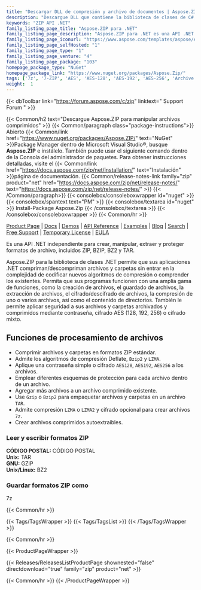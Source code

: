 ```yaml
---
title: "Descargar DLL de compresión y archivo de documentos | Aspose.ZIP C# API"
description: "Descargue DLL que contiene la biblioteca de clases de C# para crear, manipular, extraer y proteger formatos de archivos de almacenamiento; ZIP, BZIP, BZ2, TAR a través de la API High Code local de .NET."
keywords: "ZIP API .NET"
family_listing_page_title: "Aspose.ZIP para .NET"
family_listing_page_description: "Aspose.ZIP para .NET es una API .NET flexible y fácil de usar que le permite trabajar con la compresión de archivos en formato zip estándar. Le ahorra tiempo y esfuerzos al permitirle lograr la compresión/descompresión de archivos y carpetas sin entrar en la complejidad subyacente de los formatos de archivo comprimidos."
family_listing_page_iconurl: "https://www.aspose.com/templates/aspose/App_Themes/V3/images/zip/272x272/aspose_zip-for-net.png"
family_listing_page_selfHosted: "1"
family_listing_page_type: "1"
family_listing_page_venture: "4"
family_listing_page_package: "103"
homepage_package_type: "NuGet"
homepage_package_link: "https://www.nuget.org/packages/Aspose.Zip/"
tags: ['7z', '7-ZIP', 'AES', 'AES-128', 'AES-192', 'AES-256', 'Archive', 'BZ2', 'BZIP2', 'Decompression', 'decrypt', 'Decryption', 'GZIP', 'Library', 'LZMA', 'LZMA2']
weight:  1
---
```


{{< dbToolbar link="https://forum.aspose.com/c/zip" linktext=" Support Forum " >}}

{{< Common/h2 text="Descargue Aspose.ZIP para manipular archivos comprimidos"  >}}
{{< Common/paragraph class="package-instructions">}}
Abierto
{{< Common/link href="https://www.nuget.org/packages/Aspose.ZIP/" text="NuGet"  >}}Package Manager dentro de Microsoft Visual Studio®, busque <b>Aspose.ZIP</b> e instálelo. También puede usar el siguiente comando dentro de la Consola del administrador de paquetes. Para obtener instrucciones detalladas, visite el
{{< Common/link href="https://docs.aspose.com/zip/net/installation/" text="Instalación"  >}}página de documentación.
{{< Common/release-notes-link family="zip" product="net" href="https://docs.aspose.com/zip/net/release-notes/" text="https://docs.aspose.com/zip/net/release-notes/"  >}}
{{< /Common/paragraph>}}
{{< consolebox/consoleboxwrapper id="nuget" >}}
       {{< consolebox/spantext text="PM" >}}
       {{< consolebox/textarea id="nuget" >}} Install-Package Aspose.Zip {{< /consolebox/textarea >}}
{{< /consolebox/consoleboxwrapper >}}
{{< Common/hr >}}

[Product Page](https://products.aspose.com/pdf/cpp/) | [Docs](https://docs.aspose.com/pdf/cpp/) | [Demos](https://products.aspose.app/pdf/family) | [API Reference](https://reference.aspose.com/pdf/cpp) | [Examples](https://github.com/aspose-pdf/Aspose.Pdf-for-C) | [Blog](https://blog.aspose.com/category/pdf/) | [Search](https://search.aspose.com/) | [Free Support](https://forum.aspose.com/c/pdf) | [Temporary License](https://purchase.aspose.com/temporary-license) | [EULA](https://about.aspose.com/legal/eula/)

Es una API .NET independiente para crear, manipular, extraer y proteger formatos de archivo, incluidos ZIP, BZIP, BZ2 y TAR.

Aspose.ZIP para la biblioteca de clases .NET permite que sus aplicaciones .NET compriman/descompriman archivos y carpetas sin entrar en la complejidad de codificar nuevos algoritmos de compresión o comprender los existentes. Permita que sus programas funcionen con una amplia gama de funciones, como la creación de archivos, el guardado de archivos, la extracción de archivos, el cifrado/descifrado de archivos, la compresión de uno o varios archivos, así como el contenido de directorios. También le permite aplicar seguridad a sus archivos y carpetas archivados y comprimidos mediante contraseña, cifrado AES (128, 192, 256) o cifrado mixto.

## Funciones de procesamiento de archivos

- Comprimir archivos y carpetas en formatos ZIP estándar.
- Admite los algoritmos de compresión Deflate, `Bzip2` y `LZMA`.
- Aplique una contraseña simple o cifrado `AES128`, `AES192`, `AES256` a los archivos.
- Emplear diferentes esquemas de protección para cada archivo dentro de un archivo.
- Agregar más archivos a un archivo comprimido existente.
- Use `Gzip` o `Bzip2` para empaquetar archivos y carpetas en un archivo `TAR`.
- Admite compresión `LZMA` o `LZMA2` y cifrado opcional para crear archivos `7z`.
- Crear archivos comprimidos autoextraíbles.

### Leer y escribir formatos ZIP

**CÓDIGO POSTAL:** CÓDIGO POSTAL\
**Unix:** TAR\
**GNU:** GZIP\
**Unix/Linux:** BZ2

### Guardar formatos ZIP como

7z

{{< Common/hr >}}

{{< Tags/TagsWrapper >}}
 {{< Tags/TagsList >}}
{{< /Tags/TagsWrapper >}}

{{< Common/hr >}}

{{< ProductPageWrapper >}}
<!-- ReleasesListProductPage-->
   {{< Releases/ReleasesListProductPage shownested="false"  directdownload="true" family="zip" product="net" >}}
<!-- /ReleasesListProductPage-->
{{< Common/hr >}}
{{< /ProductPageWrapper >}}

